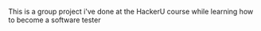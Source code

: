 This is a group project i've done at the HackerU course while learning how to become a software tester
